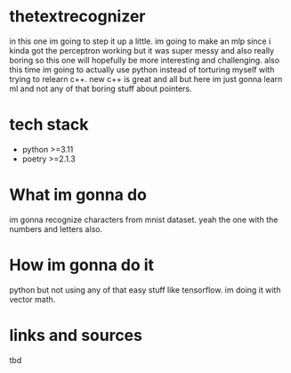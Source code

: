 # thetextrecognizer

in this one im going to step it up a little. im going to make an mlp since i kinda got the perceptron working but it was super messy and also really boring so this one will hopefully be more interesting and challenging. also this time im going to actually use python instead of torturing myself with trying to relearn c++. new c++ is great and all but here im just gonna learn ml and not any of that boring stuff about pointers.

# tech stack

- python >=3.11
- poetry >=2.1.3


# What im gonna do

im gonna recognize characters from mnist dataset. yeah the one with the numbers and letters also.

# How im gonna do it

python but not using any of that easy stuff like tensorflow. im doing it with vector math.

# links and sources

tbd